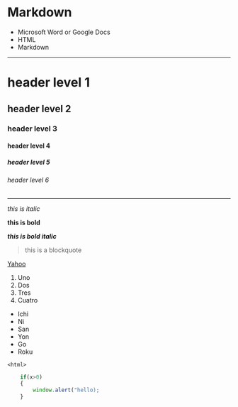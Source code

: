 # Markdown

* Microsoft Word or Google Docs
* HTML
* Markdown
<!-- horizontal rule -->
---
<!-- headers -->
# header level 1
## header level 2
### header level 3
#### header level 4
##### header level 5
###### header level 6 

---

<!-- italic -->
*this is italic*

<!-- bold/strong -->
**this is bold**

<!-- bold/strong -->
***this is bold italic***

<!-- blockquote -->
> this is a blockquote 

<!-- anchor/links -->
<!-- visible text in bracket -->
<!-- link in paranthesis -->
<!-- title in quotes after link -->
[Yahoo](https://yahoo.com/ "Yahoo")

<!-- Ordered List -->
1. Uno
1. Dos
1. Tres
1. Cuatro

<!-- Bulleted List -->
* Ichi
* Ni
* San
* Yon
* Go
* Roku

<!-- Code -->
`<html>`

```js
    if(x>0)
    {
        window.alert("hello);
    }
```